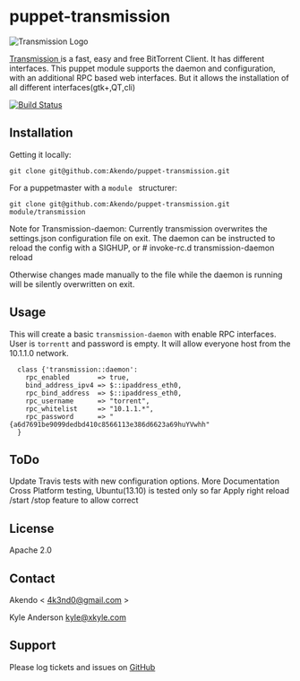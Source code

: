 # puppet-transmission #

![Transmission Logo ](https://upload.wikimedia.org/wikipedia/commons/2/22/Transmission_logo.jpg)

[Transmission ](http://www.transmissionbt.com/) is a fast, easy and free BitTorrent Client. It has different interfaces. This puppet module supports the daemon and configuration, with an additional RPC based web interfaces. But it allows the installation of all different interfaces(gtk+,QT,cli)

[![Build Status](https://travis-ci.org/solarkennedy/puppet-transmission.png)](https://travis-ci.org/solarkennedy/puppet-transmission)

## Installation ##

Getting it locally:

    git clone git@github.com:Akendo/puppet-transmission.git

For a puppetmaster with a `module ` structurer:

    git clone git@github.com:Akendo/puppet-transmission.git module/transmission


Note for Transmission-daemon:
Currently transmission overwrites the settings.json configuration file
on exit. The daemon can be instructed to reload the config with a SIGHUP,
or
    # invoke-rc.d transmission-daemon reload

Otherwise changes made manually to the file while the daemon is running
will be silently overwritten on exit.

## Usage ##

This will create a basic `transmission-daemon` with enable RPC interfaces.
User is `torrentt` and password is empty. It will allow everyone host 
from the 10.1.1.0 network.

      class {'transmission::daemon':
        rpc_enabled       => true,
        bind_address_ipv4 => $::ipaddress_eth0,
        rpc_bind_address  => $::ipaddress_eth0,
        rpc_username      => "torrent",
        rpc_whitelist     => "10.1.1.*",
        rpc_password      => "{a6d7691be9099dedbd410c8566113e386d6623a69huYVwhh"
      }



## ToDo ##

 Update Travis tests with new configuration options.
 More Documentation
 Cross Platform testing, Ubuntu(13.10) is tested only so far
 Apply right reload /start /stop feature to allow correct


License
-------
Apache 2.0

Contact
-------
Akendo < 4k3nd0@gmail.com >

Kyle Anderson <kyle@xkyle.com>

Support
-------
Please log tickets and issues on [GitHub](https://github.com/solarkennedy/puppet-transmission/issues/)
